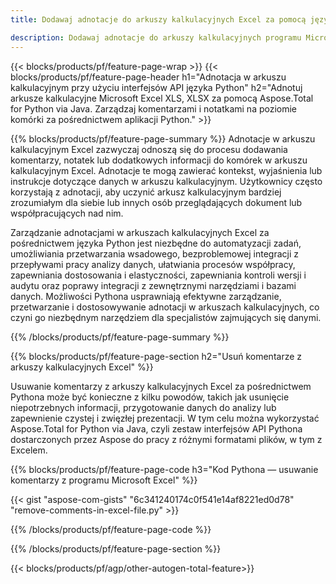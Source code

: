 ```yaml
---
title: Dodawaj adnotacje do arkuszy kalkulacyjnych Excel za pomocą języka Python 

description: Dodawaj adnotacje do arkuszy kalkulacyjnych programu Microsoft Excel za pośrednictwem aplikacji w języku Python. Z łatwością wyczyść adnotację.
---
```


{{< blocks/products/pf/feature-page-wrap >}}
{{< blocks/products/pf/feature-page-header h1="Adnotacja w arkuszu kalkulacyjnym przy użyciu interfejsów API języka Python" h2="Adnotuj arkusze kalkulacyjne Microsoft Excel XLS, XLSX za pomocą Aspose.Total for Python via Java. Zarządzaj komentarzami i notatkami na poziomie komórki za pośrednictwem aplikacji Python." >}}

{{% blocks/products/pf/feature-page-summary %}}
Adnotacje w arkuszu kalkulacyjnym Excel zazwyczaj odnoszą się do procesu dodawania komentarzy, notatek lub dodatkowych informacji do komórek w arkuszu kalkulacyjnym Excel. Adnotacje te mogą zawierać kontekst, wyjaśnienia lub instrukcje dotyczące danych w arkuszu kalkulacyjnym. Użytkownicy często korzystają z adnotacji, aby uczynić arkusz kalkulacyjnym bardziej zrozumiałym dla siebie lub innych osób przeglądających dokument lub współpracujących nad nim.<br />

Zarządzanie adnotacjami w arkuszach kalkulacyjnych Excel za pośrednictwem języka Python jest niezbędne do automatyzacji zadań, umożliwiania przetwarzania wsadowego, bezproblemowej integracji z przepływami pracy analizy danych, ułatwiania procesów współpracy, zapewniania dostosowania i elastyczności, zapewniania kontroli wersji i audytu oraz poprawy integracji z zewnętrznymi narzędziami i bazami danych. Możliwości Pythona usprawniają efektywne zarządzanie, przetwarzanie i dostosowywanie adnotacji w arkuszach kalkulacyjnych, co czyni go niezbędnym narzędziem dla specjalistów zajmujących się danymi.

{{% /blocks/products/pf/feature-page-summary  %}}

{{% blocks/products/pf/feature-page-section  h2="Usuń komentarze z arkuszy kalkulacyjnych Excel" %}}

Usuwanie komentarzy z arkuszy kalkulacyjnych Excel za pośrednictwem Pythona może być konieczne z kilku powodów, takich jak usunięcie niepotrzebnych informacji, przygotowanie danych do analizy lub zapewnienie czystej i zwięzłej prezentacji. W tym celu można wykorzystać Aspose.Total for Python via Java, czyli zestaw interfejsów API Pythona dostarczonych przez Aspose do pracy z różnymi formatami plików, w tym z Excelem.

{{% blocks/products/pf/feature-page-code h3="Kod Pythona — usuwanie komentarzy z programu Microsoft Excel" %}}

{{< gist "aspose-com-gists" "6c341240174c0f541e14af8221ed0d78" "remove-comments-in-excel-file.py" >}}

{{% /blocks/products/pf/feature-page-code  %}}

{{% /blocks/products/pf/feature-page-section %}}

{{< blocks/products/pf/agp/other-autogen-total-feature>}}